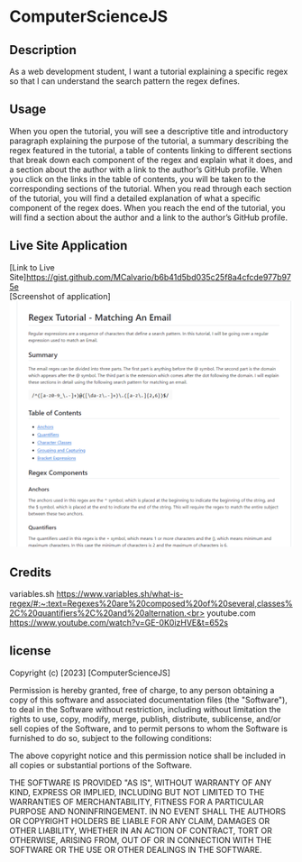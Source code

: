 # ComputerScienceJS

## Description
As a web development student, I want a tutorial explaining a specific regex so that I can understand the search pattern the regex defines.

## Usage

When you open the tutorial, you will see a descriptive title and introductory paragraph explaining the purpose of the tutorial, a summary describing the regex featured in the tutorial, a table of contents linking to different sections that break down each component of the regex and explain what it does, and a section about the author with a link to the author’s GitHub profile. When you click on the links in the table of contents, you will be taken to the corresponding sections of the tutorial.  When you read through each section of the tutorial, you will find a detailed explanation of what a specific component of the regex does.  When you reach the end of the tutorial, you will find a section about the author and a link to the author’s GitHub profile.

## Live Site Application
[Link to Live Site]https://gist.github.com/MCalvario/b6b41d5bd035c25f8a4cfcde977b975e<br>
[Screenshot of application]![Alt text](regex.png)

## Credits
variables.sh https://www.variables.sh/what-is-regex/#:~:text=Regexes%20are%20composed%20of%20several,classes%2C%20quantifiers%2C%20and%20alternation.<br>
youtube.com https://www.youtube.com/watch?v=GE-0K0izHVE&t=652s


## license

Copyright (c) [2023] [ComputerScienceJS]

Permission is hereby granted, free of charge, to any person obtaining a copy
of this software and associated documentation files (the "Software"), to deal
in the Software without restriction, including without limitation the rights
to use, copy, modify, merge, publish, distribute, sublicense, and/or sell
copies of the Software, and to permit persons to whom the Software is
furnished to do so, subject to the following conditions:

The above copyright notice and this permission notice shall be included in all
copies or substantial portions of the Software.

THE SOFTWARE IS PROVIDED "AS IS", WITHOUT WARRANTY OF ANY KIND, EXPRESS OR
IMPLIED, INCLUDING BUT NOT LIMITED TO THE WARRANTIES OF MERCHANTABILITY,
FITNESS FOR A PARTICULAR PURPOSE AND NONINFRINGEMENT. IN NO EVENT SHALL THE
AUTHORS OR COPYRIGHT HOLDERS BE LIABLE FOR ANY CLAIM, DAMAGES OR OTHER
LIABILITY, WHETHER IN AN ACTION OF CONTRACT, TORT OR OTHERWISE, ARISING FROM,
OUT OF OR IN CONNECTION WITH THE SOFTWARE OR THE USE OR OTHER DEALINGS IN THE
SOFTWARE.